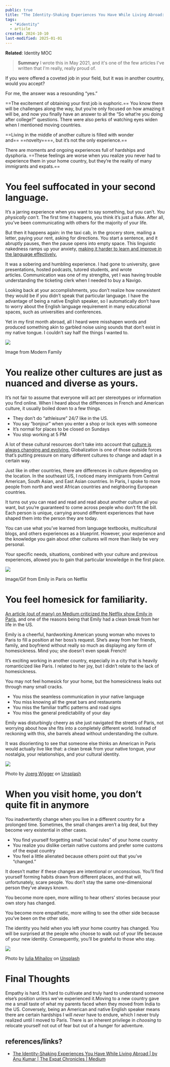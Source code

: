 ```yaml
---
public: true
title: "The Identity-Shaking Experiences You Have While Living Abroad: Being an immigrant or expat will stretch your limits and sober your ego."
tags:
  - "#identity"
  - article
created: 2024-10-10
last-modified: 2025-01-01
---
```

**Related**: Identity MOC

> **Summary**
> I wrote this in May 2021, and it's one of the few articles I've written that I'm really, really proud of.


If you were offered a coveted job in your field, but it was in another country, would you accept?

For me, the answer was a resounding “yes.”

==The excitement of obtaining your first job is euphoric.== You know there will be challenges along the way, but you’re only focused on how amazing it will be, and now you finally have an answer to all the “So what’re you doing after college?” questions. There were also perks of watching eyes widen when I mentioned moving countries.

==Living in the middle of another culture is filled with wonder and== ==novelty====, but it’s not the only experience.==

There are moments and ongoing experiences full of hardships and dysphoria. ==These feelings are worse when you realize you never had to experience them in your home country, but they’re the reality of many immigrants and expats.==

# You feel suffocated in your second language.

It’s a jarring experience when you want to say something, but you can’t. _You physically can’t._ The first time it happens, you think it’s just a fluke. After all, you’ve been communicating with others for the majority of your life.

But then it happens again: in the taxi cab, in the grocery store, mailing a letter, paying your rent, asking for directions. You start a sentence, and it abruptly pauses, then the pause opens into empty space. This linguistic nakedness ramps up your anxiety, [making it harder to learn and improve in the language effectively.](https://www.researchgate.net/publication/277566995_A_Study_of_Second_Language_Speaking-Anxiety_among_ESL_Intermediate_Pakistani_Learners)

It was a sobering and humbling experience. I had gone to university, gave presentations, hosted podcasts, tutored students, and wrote articles. Communication was one of my strengths, yet I was having trouble understanding the ticketing clerk when I needed to buy a Navigo.

Looking back at your accomplishments, you don’t realize how nonexistent they would be if you didn’t speak that particular language. I have the advantage of being a native English speaker, so I automatically don’t have to worry about the English language requirement in many educational spaces, such as universities and conferences.

Yet in my first month abroad, all I heard were misshapen words and produced something akin to garbled noise using sounds that don’t exist in my native tongue. I couldn’t say half the things I wanted to.

![](https://miro.medium.com/v2/resize:fit:1268/0*dLJgdMRmLnvb2hFH)

Image from Modern Family

# You realize other cultures are just as nuanced and diverse as yours.

It’s not fair to assume that everyone will act per stereotypes or information you find online. When I heard about the differences in French and American culture, it usually boiled down to a few things.

- They don’t do “athleisure” 24/7 like in the US.
- You say “bonjour” when you enter a shop or lock eyes with someone
- It’s normal for places to be closed on Sundays
- You stop working at 5 PM

A lot of these cultural resources don’t take into account that [culture is always changing and evolving.](http://farms.hartlandschools.us/subsites/Elizabeth-Bontekoe/documents/Wissner/Pilot%20Unit%204/Lesson%20Homework%20Readings/4.5%20homework%20reading.pdf) Globalization is one of those outside forces that’s putting pressure on many different cultures to change and adapt in a certain way.

Just like in other countries, there are differences in culture depending on the location. In the southeast US, I noticed many immigrants from Central American, South Asian, and East Asian countries. In Paris, I spoke to more people from north and west African countries and neighboring European countries.

It turns out you can read and read and read about another culture all you want, but you’re guaranteed to come across people who don’t fit the bill. Each person is unique, carrying around different experiences that have shaped them into the person they are today.

You can use what you’ve learned from language textbooks, multicultural blogs, and others experiences as a blueprint. However, your experience and the knowledge you gain about other cultures will more than likely be very personal.

Your specific needs, situations, combined with your culture and previous experiences, allowed you to gain that particular knowledge in the first place.

![](https://miro.medium.com/v2/resize:fit:1000/0*rTSJhoqyBWDlc2t1.gif)

Image/Gif from Emily in Paris on Netflix

# You feel homesick for familiarity.

[An article (out of many) on Medium criticized the Netflix show Emily in Paris](https://medium.com/zulie-writes/7-reasons-emily-in-paris-is-just-wish-fulfilment-for-american-women-10ce146f061b), and one of the reasons being that Emily had a clean break from her life in the US.

Emily is a cheerful, hardworking American young woman who moves to Paris to fill a position at her boss’s request. She’s away from her friends, family, and boyfriend without really so much as displaying any form of homesickness. Mind you; she doesn’t even speak French!

It’s exciting working in another country, especially in a city that is heavily romanticized like Paris. I related to her joy, but I didn’t relate to the lack of homesickness.

You may not feel homesick for your home, but the homesickness leaks out through many small cracks.

- You miss the seamless communication in your native language
- You miss knowing all the great bars and restaurants
- You miss the familiar traffic patterns and road signs
- You miss the general predictability of your day

Emily was disturbingly cheery as she just navigated the streets of Paris, not worrying about how she fits into a completely different world. Instead of reckoning with this, she barrels ahead without understanding the culture.

It was disorienting to see that someone else thinks an American in Paris would actually live like that: a clean break from your native tongue, your nostalgia, your relationships, and your cultural identity.

![](https://miro.medium.com/v2/resize:fit:1400/0*jfMoBt5D6kzW2jZj)

Photo by [Joerg Wigger](https://unsplash.com/@wilder_kaiser?utm_source=medium&utm_medium=referral) on [Unsplash](https://unsplash.com/?utm_source=medium&utm_medium=referral)

# When you visit home, you don’t quite fit in anymore

You inadvertently change when you live in a different country for a prolonged time. Sometimes, the small changes aren’t a big deal, but they become very existential in other cases.

- You find yourself forgetting small “social rules” of your home country
- You realize you dislike certain native customs and prefer some customs of the expat country
- You feel a little alienated because others point out that you’ve “changed.”

It doesn’t matter if these changes are intentional or unconscious. You’ll find yourself forming habits drawn from different places, and that will, unfortunately, scare people. You don’t stay the same one-dimensional person they’ve always known.

You become more open, more willing to hear others’ stories because your own story has changed.

You become more empathetic, more willing to see the other side because you’ve been on the other side.

The identity you held when you left your home country has changed. You will be surprised at the people who choose to walk out of your life because of your new identity. Consequently, you’ll be grateful to those who stay.

![](https://miro.medium.com/v2/resize:fit:1400/0*Qqz8weNLCxryi9-E)

Photo by [Iulia Mihailov](https://unsplash.com/@iulia_m?utm_source=medium&utm_medium=referral) on [Unsplash](https://unsplash.com/?utm_source=medium&utm_medium=referral)

# Final Thoughts

Empathy is hard. It’s hard to cultivate and truly hard to understand someone else’s position unless we’ve experienced it.Moving to a new country gave me a small taste of what my parents faced when they moved from India to the US. Conversely, being an American and native English speaker means there are certain hardships I will _never_ have to endure, which I never truly realized until I moved to Paris. There is an inherent privilege in _choosing_ to relocate yourself not out of fear but out of a hunger for adventure.

## references/links?
* [The Identity-Shaking Experiences You Have While Living Abroad | by Anu Kumar | The Expat Chronicles | Medium](https://medium.com/the-expat-chronicles/the-identity-shaking-experiences-you-have-while-living-abroad-9f07b5f2e681)
